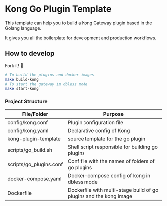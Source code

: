 # Kong Go Plugin Template

This template can help you to build a Kong Gateway plugin based in the Golang language.

It gives you all the boilerplate for development and production workflows. 

## How to develop

Fork it! :rocket:

```sh
# To build the plugins and docker images
make build-kong
# To start the gateway im dbless mode
make start-kong
```

### Project Structure

| File/Folder     | Purpose                    | 
|-----------------|----------------------------|
|config/kong.conf | Plugin configuration file  |
|config/kong.yaml | Declarative config of Kong |
|kong-plugin-template | source template for the go plugin |
|scripts/go_build.sh | Shell script responsible for building go plugins |
|scripts/go_plugins.conf | Conf file with the names of folders of go plugins |
|docker-compose.yaml | Docker-compose config of kong in dbless mode |
|Dockerfile | Dockerfile with multi-stage build of go plugins and the kong image |